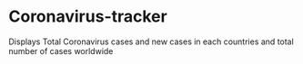 # Coronavirus-tracker
Displays Total Coronavirus cases and new cases in each countries and total number of cases worldwide

